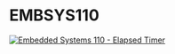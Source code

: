 # EMBSYS110

[![Embedded Systems 110 - Elapsed Timer](http://img.youtube.com/vi/uaJmHTPEV_E/0.jpg)](http://www.youtube.com/watch?v=uaJmHTPEV_E "Embedded Systems 110 - Elapsed Timer")
